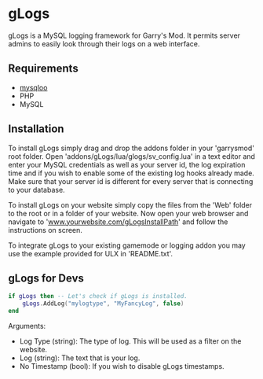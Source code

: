gLogs
=====
gLogs is a MySQL logging framework for Garry's Mod. It permits server admins to easily look through their logs on a web interface.

Requirements
------------
* [mysqloo]
* PHP
* MySQL

Installation
------------
To install gLogs simply drag and drop the addons folder in your 'garrysmod' root folder.
Open 'addons/gLogs/lua/glogs/sv_config.lua' in a text editor and enter your MySQL credentials as well as your server id, the log expiration time and if you wish to enable some of the existing log hooks already made. Make sure that your server id is different for every server that is connecting to your database.

To install gLogs on your website simply copy the files from the 'Web' folder to the root or in a folder of your website.
Now open your web browser and navigate to 'www.yourwebsite.com/gLogsInstallPath' and follow the instructions on screen.

To integrate gLogs to your existing gamemode or logging addon you may use the example provided for ULX in 'README.txt'.

gLogs for Devs
--------------
```lua
if gLogs then -- Let's check if gLogs is installed.
    gLogs.AddLog("mylogtype", "MyFancyLog", false)
end
```
Arguments:
* Log Type (string): The type of log. This will be used as a filter on the website.
* Log (string): The text that is your log.
* No Timestamp (bool): If you wish to disable gLogs timestamps.

[mysqloo]:http://facepunch.com/showthread.php?t=1357773
